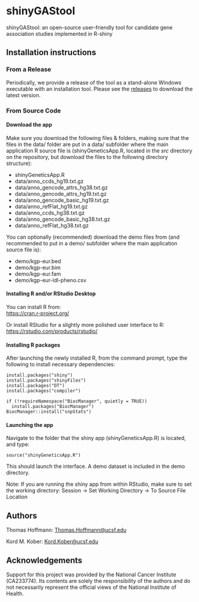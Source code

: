 # shinyGAStool
shinyGAStool: an open-source user-friendly tool for candidate gene association studies implemented in R-shiny

## Installation instructions

### From a Release

Periodically, we provide a release of the tool as a stand-alone Windows executable with an installation tool. Please see the <a href="https://github.com/kordk/shinyGAStool/releases">releases</a> to download the latest version.

### From Source Code

#### Download the app

Make sure you download the following files & folders, making sure that the files in the data/ folder are put in a data/ subfolder where the main application R source file is (shinyGeneticsApp.R, located in the *src* directory on the repository, but download the files to the following directory structure):

- shinyGeneticsApp.R
- data/anno_ccds_hg19.txt.gz  
- data/anno_gencode_attrs_hg38.txt.gz
- data/anno_gencode_attrs_hg19.txt.gz
- data/anno_gencode_basic_hg19.txt.gz
- data/anno_refFlat_hg19.txt.gz
- data/anno_ccds_hg38.txt.gz
- data/anno_gencode_basic_hg38.txt.gz
- data/anno_refFlat_hg38.txt.gz

You can optionally (recommended) download the demo files from (and recommended to put in a demo/ subfolder where the main application source file is):

- demo/kgp-eur.bed
- demo/kgp-eur.bim
- demo/kgp-eur.fam
- demo/kgp-eur-ldl-pheno.csv


#### Installing R and/or RStudio Desktop

You can install R from:  
https://cran.r-project.org/

Or install RStudio for a slightly more polished user interface to R:  
https://rstudio.com/products/rstudio/


#### Installing R packages

After launching the newly installed R, from the command prompt, type the following to install necessary dependencies:

    install.packages("shiny")
    install.packages("shinyFiles")
    install.packages("DT")
    install.packages("compiler")

    if (!requireNamespace("BiocManager", quietly = TRUE))
      install.packages("BiocManager")
    BiocManager::install("snpStats")

#### Launching the app

Navigate to the folder that the shiny app (shinyGeneticsApp.R) is located, and type:

    source("shinyGeneticsApp.R")
    
This should launch the interface. A demo dataset is included in the demo directory.

Note: If you are running the shiny app from within RStudio, make sure to set the working directory:
Session -> Set Working Directory -> To Source File Location

## Authors

Thomas Hoffmann: Thomas.Hoffmann@ucsf.edu

Kord M. Kober: Kord.Kober@ucsf.edu

## Acknowledgements
Support for this project was provided by the National Cancer Institute (CA233774). Its contents are solely the responsibility of the authors and do not necessarily represent the official views of the National Institute of Health. 
